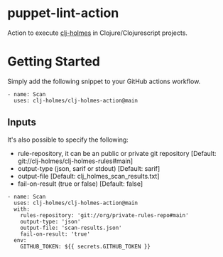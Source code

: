 # puppet-lint-action

Action to execute [clj-holmes](https://github.com/clj-holmes/clj-holmes) in Clojure/Clojurescript projects.

# Getting Started
Simply add the following snippet to your GitHub actions workflow.

```
- name: Scan
  uses: clj-holmes/clj-holmes-action@main
```

## Inputs
It's also possible to specify the following:
- rule-repository, it can be an public or private git repository [Default: git://clj-holmes/clj-holmes-rules#main]
- output-type (json, sarif or stdout) [Default: sarif]
- output-file [Default: clj_holmes_scan_results.txt]
- fail-on-result (true or false) [Default: false]

```
- name: Scan
  uses: clj-holmes/clj-holmes-action@main
  with:
    rules-repository: 'git://org/private-rules-repo#main'
    output-type: 'json'
    output-file: 'scan-results.json'
    fail-on-result: 'true'
  env:
    GITHUB_TOKEN: ${{ secrets.GITHUB_TOKEN }}
```
